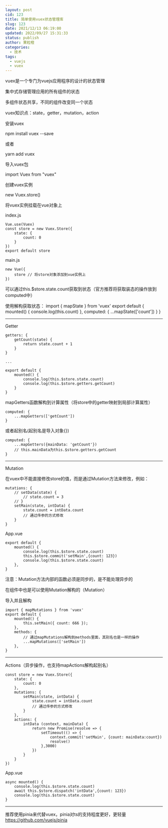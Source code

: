 ```yaml
---
layout: post
cid: 123
title: 简单使用vuex状态管理库
slug: 123
date: 2021/12/13 06:19:00
updated: 2022/09/27 15:31:33
status: publish
author: 果粒橙
categories: 
  - 技术
tags: 
  - vuejs
  - vuex
---
```



vuex是一个专门为vuejs应用程序的设计的状态管理

集中式存储管理应用的所有组件的状态

多组件状态共享，不同的组件改变同一个状态


vuex知识点：state，getter，mutation，action


安装vuex

npm install vuex --save

或者

yarn add vuex


导入vuex包

import Vuex from "vuex"



创建vuex实例

new Vuex.store()


将vuex实例挂载在vue对象上

index.js

    Vue.use(Vuex)
    const store = new Vuex.Store({
        state: {
            count: 0
        }
    })
    export default store

main.js

    new Vue({
        store // 将store对象添加到vue实例上
    })

可以通过this.$store.state.count获取到状态（官方推荐将获取装态的操作放到computed中）

使用解构获取状态：
    import { mapState } from 'vuex'
    export default {
        mounted() {
            console.log(this.count)
        },
        computed: {
            ...mapState(['count'])
        }
    }


---

Getter


    getters: {
        getCount(state) {
            return state.count + 1
        }
    }

    ...

    export default {
        mounted() {
            console.log(this.$store.state.count)
            console.log(this.$store.getters.getCount)
        }
    }


mapGetters函数解构到计算属性（将store中的getter映射到局部计算属性）

    computed: {
        ...mapGetters(['getCount'])
    }

或者起别名(起别名是导入对象{})

    computed: {
        ...mapGetters({mainData: 'getCount'})
        // this.mainData为this.$store.getters.getCount
    }






---


Mutation


在vuex中不能直接修改store的值，而是通过Mutation方法来修改，例如：

    mutations: { 
        // setData(state) {  
            // state.count = 3
        // }
        setMain(state, intData) {  
            state.count = intData.count
            // 通过传参的方式修改
        }
    }


App.vue

    export default {
        mounted() {
            console.log(this.$store.state.count)
            this.$store.commit('setMain',{count: 123})
            console.log(this.$store.state.count)
        },
    }

注意：Mutation方法内部的函数必须是同步的，是不能处理异步的

在组件中也是可以使用Mutation解构的（Mutation）

导入并且解构

    import { mapMutations } from 'vuex'
    export default {
        mounted() {
            this.setMain({ count: 666 });
        },
        methods: {
            // 通过mapMutations解构到methods里面，其别名也是一样的操作
            ...mapMutations(['setMain'])
        },
    }







---


Actions（异步操作，也支持mapActions解构起别名）

    const store = new Vuex.Store({
        state: {
            count: 0
        },
        mutations: {
            setMain(state, intData) {  
                state.count = intData.count
                // 通过传参的方式修改
            }
        },
        actions: {
            intData (context, mainData) {
                return new Promise(resolve => {
                    setTimeout(() => {
                        context.commit('setMain', {count: mainData:count})
                        resolve()
                    },3000)
                })
            }
        }
    })


App.vue

    async mounted() {
        console.log(this.$store.state.count)
        await this.$store.dispatch('intData',{count: 123})
        console.log(this.$store.state.count)
    }






---

推荐使用pinia来代替vuex，pinia对ts的支持程度更好，更轻量
https://github.com/vuejs/pinia
